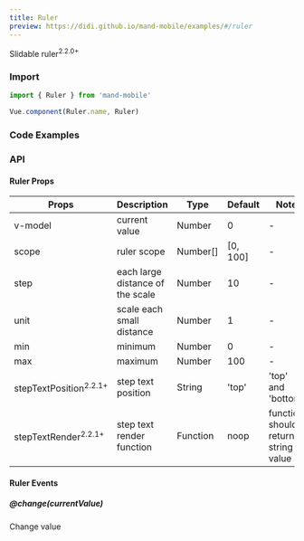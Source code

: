 ```yaml
---
title: Ruler
preview: https://didi.github.io/mand-mobile/examples/#/ruler
---
```


Slidable ruler<sup class="version-after">2.2.0+</sup>

### Import

```javascript
import { Ruler } from 'mand-mobile'

Vue.component(Ruler.name, Ruler)
```

### Code Examples
<!-- DEMO -->

### API

#### Ruler Props
|Props | Description | Type | Default | Note|
|----|-----|------|------|------|
|v-model|current value|Number|0|-|
|scope|ruler scope|Number[]|[0, 100]|-|
|step|each large distance of the scale|Number|10|-|
|unit|scale each small distance|Number|1|-|
|min|minimum|Number|0|-|
|max|maximum|Number|100|-|
|stepTextPosition<sup class="version-after">2.2.1+</sup>|step text position|String|'top'|'top' and 'bottom'|
|stepTextRender<sup class="version-after">2.2.1+</sup>|step text render function|Function|noop|function should return string value|

#### Ruler Events

##### @change(currentValue)
Change value
